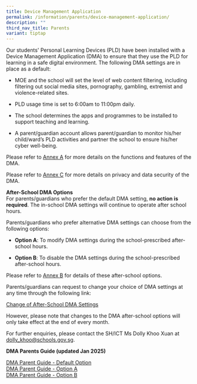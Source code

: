 ```yaml
---
title: Device Management Application
permalink: /information/parents/device-management-application/
description: ""
third_nav_title: Parents
variant: tiptap
---
```

<p>Our students' Personal Learning Devices (PLD) have been installed with
a Device Management Application (DMA) to ensure that they use the PLD for
learning in a safe digital environment.&nbsp;The following DMA settings
are in place as a default:</p>
<ul data-tight="true" class="tight">
<li>
<p>MOE and the school will set the level of web content filtering, including
filtering out social media sites, pornography, gambling, extremist and
violence-related sites.</p>
</li>
<li>
<p>PLD usage time is set to 6:00am to 11:00pm daily.</p>
</li>
<li>
<p>The school determines the apps and programmes to be installed to support
teaching and learning.</p>
</li>
<li>
<p>A parent/guardian account allows parent/guardian to monitor his/her child/ward’s
PLD activities and partner the school to ensure his/her cyber well-being.</p>
</li>
</ul>
<p>Please refer to&nbsp;<a href="/files/Our Curriculum/Digital Literacy/Annex_A_Functions_of_the_DMA_.pdf" rel="noopener nofollow" target="_blank">Annex A</a>&nbsp;for
more details on the functions and features of the DMA.</p>
<p>Please refer to&nbsp;<a href="/files/Our Curriculum/Digital Literacy/Annex_C_Privacy_and_Data_Security.pdf" rel="noopener nofollow" target="_blank">Annex C</a>&nbsp;for
more details on privacy and data security of the DMA.</p>
<p><strong>After-School DMA Options<br></strong>For parents/guardians who
prefer the default DMA setting,&nbsp;<strong>no action is required</strong>.
The in-school DMA settings will continue to operate after school hours.</p>
<p>Parents/guardians who prefer alternative DMA settings can choose from
the following options:&nbsp;</p>
<ul data-tight="true" class="tight">
<li>
<p><strong>Option A</strong>: To modify DMA settings during the school-prescribed
after-school hours.&nbsp;</p>
</li>
<li>
<p><strong>Option B</strong>: To disable the DMA settings during the school-prescribed
after-school hours.</p>
</li>
</ul>
<p>Please refer to&nbsp;<a href="/files/Our Curriculum/Digital Literacy/Annex_B_MOE_DMA_After_School_Hours_Settings_for_iPad_PLDs.pdf" rel="noopener nofollow" target="_blank">Annex B</a>&nbsp;for
details of these after-school options.</p>
<p>Parents/guardians can request to change your choice of DMA settings at
any time through the following link:</p>
<p><a href="https://for.edu.sg/dss-dma" rel="noopener nofollow" target="_blank">Change of After-School DMA Settings</a>
</p>
<p>However, please note that changes to the DMA after-school options will
only take effect at the end of every month.</p>
<p>For further enquiries, please contact the SH/ICT Ms Dolly Khoo Xuan at&nbsp;
<a href="mailto:dolly_khoo@schools.gov.sg" rel="noopener noreferrer nofollow" target="">dolly_khoo@schools.gov.sg</a>.&nbsp;</p>
<p><strong>DMA Parents Guide (updated Jan 2025)</strong>
</p>
<p><a href="/files/Our Curriculum/Digital Literacy/IE11_Parent_User_Guide_for_Default_Option.pdf" rel="noopener" target="_blank">DMA Parent Guide - Default Option</a>
<br><a href="/files/Our Curriculum/Digital Literacy/IE09_Parent_User_Guide_for_Option_A.pdf" rel="noopener" target="_blank">DMA Parent Guide - Option A</a>
<br><a href="/files/Our Curriculum/Digital Literacy/IE10_Parent_User_Guide_for_Option_B.pdf" rel="noopener" target="_blank">DMA Parent Guide - Option B</a>
</p>